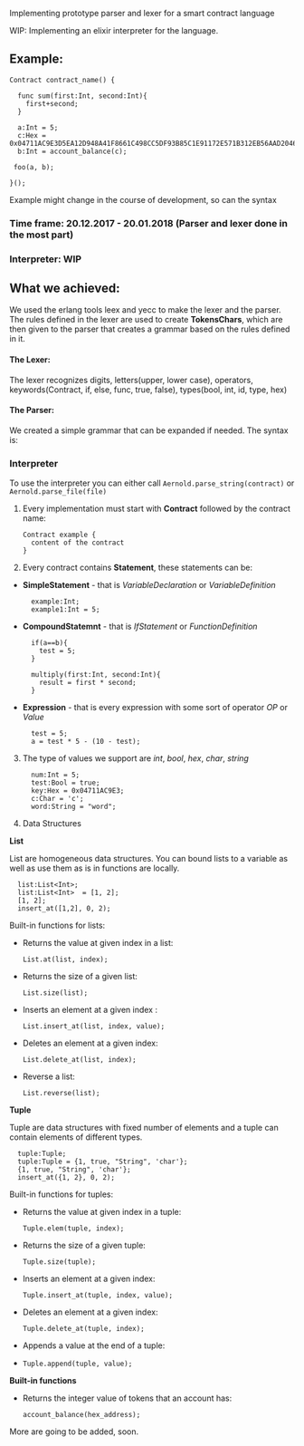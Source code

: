 Implementing prototype parser and lexer for a smart contract language

WIP: Implementing an elixir interpreter for the language.

## Example:

```
Contract contract_name() {

  func sum(first:Int, second:Int){
    first+second;
  }

  a:Int = 5;
  c:Hex = 0x04711AC9E3D5EA12D948A41F8661C498CC5DF93B85C1E91172E571B312EB56AAD2046845456FA416F3DF5D04954AD6E6C6A8FF13A11DA574542B56F58DEFF052E4;
  b:Int = account_balance(c);

 foo(a, b);

}();
```
Example might change in the course of development, so can the syntax

### Time frame: 20.12.2017 - 20.01.2018 (Parser and lexer done in the most part)
### Interpreter: WIP

## What we achieved:
We used the erlang tools leex and yecc to make the lexer and the parser. The rules defined in the lexer are used to create **TokensChars**, which are then given to the parser that creates a grammar based on the rules defined in it.

#### The Lexer:
The lexer recognizes digits, letters(upper, lower case), operators, keywords(Contract, if, else, func, true, false), types(bool, int, id, type, hex)

#### The Parser:
We created a simple grammar that can be expanded if needed. The syntax is:

### Interpreter
To use the interpreter you can either call `Aernold.parse_string(contract)` or `Aernold.parse_file(file)`

1. Every implementation must start with **Contract** followed by the contract name:

    ```
    Contract example {
      content of the contract
    }
    ```

2. Every contract contains **Statement**, these statements can be:

  - **SimpleStatement** - that is *VariableDeclaration* or *VariableDefinition*

    ```
      example:Int;
      example1:Int = 5;
    ```

  - **CompoundStatemnt** - that is *IfStatement* or *FunctionDefinition*

    ```
      if(a==b){
        test = 5;
      }

      multiply(first:Int, second:Int){
        result = first * second;
      }
    ```

  - **Expression** - that is every expression with some sort of operator *OP* or *Value*

    ```
      test = 5;
      a = test * 5 - (10 - test);
    ```

3. The type of values we support are *int*, *bool*, *hex*, *char*, *string*

    ```
      num:Int = 5;
      test:Bool = true;
      key:Hex = 0x04711AC9E3;
      c:Char = 'c';
      word:String = "word";
    ```

4. Data Structures

  **List**

 List are homogeneous data structures. You can bound lists to a variable as well as use them as is in functions are locally.

  ```
    list:List<Int>;
    list:List<Int>  = [1, 2];
    [1, 2];
    insert_at([1,2], 0, 2);
  ```

  Built-in functions for lists:

  - Returns the value at given index in a list:

    `List.at(list, index);`

  - Returns the size of a given list:

    `List.size(list);`

  - Inserts an element at a given index :

    `List.insert_at(list, index, value);`

  - Deletes an element at a given index:

    `List.delete_at(list, index);`

  - Reverse a list:

    `List.reverse(list);`

  **Tuple**

  Tuple are data structures with fixed number of elements and a tuple can
  contain elements of different types.

  ```
    tuple:Tuple;
    tuple:Tuple = {1, true, "String", 'char'};
    {1, true, "String", 'char'};
    insert_at({1, 2}, 0, 2);
  ```

  Built-in functions for tuples:

  - Returns the value at given index in a tuple:

    `Tuple.elem(tuple, index);`

  - Returns the size of a given tuple:

    `Tuple.size(tuple);`

  - Inserts an element at a given index:

    `Tuple.insert_at(tuple, index, value);`

  - Deletes an element at a given index:

    `Tuple.delete_at(tuple, index);`

  - Appends a value at the end of a tuple:

  - `Tuple.append(tuple, value);`

  **Built-in functions**

  - Returns the integer value of tokens that an account has:

    `account_balance(hex_address);`

  More are going to be added, soon.
